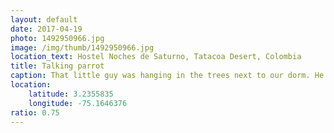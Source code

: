 ```yaml
---
layout: default
date: 2017-04-19
photo: 1492950966.jpg
image: /img/thumb/1492950966.jpg
location_text: Hostel Noches de Saturno, Tatacoa Desert, Colombia
title: Talking parrot
caption: That little guy was hanging in the trees next to our dorm. He never answered me but he did to Karen! They where like talking all day long! Feeling kinda jealous here...
location:
    latitude: 3.2355835
    longitude: -75.1646376
ratio: 0.75
---
```

